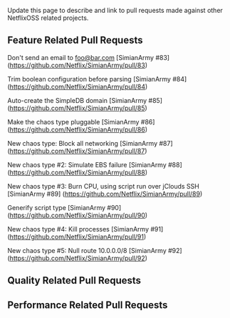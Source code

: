 Update this page to describe and link to pull requests made against other NetflixOSS related projects.

## Feature Related Pull Requests

Don't send an email to foo@bar.com
[SimianArmy #83] (https://github.com/Netflix/SimianArmy/pull/83)

Trim boolean configuration before parsing
[SimianArmy #84] (https://github.com/Netflix/SimianArmy/pull/84)

Auto-create the SimpleDB domain
[SimianArmy #85] (https://github.com/Netflix/SimianArmy/pull/85)

Make the chaos type pluggable
[SimianArmy #86] (https://github.com/Netflix/SimianArmy/pull/86)

New chaos type: Block all networking
[SimianArmy #87] (https://github.com/Netflix/SimianArmy/pull/87)

New chaos type #2: Simulate EBS failure
[SimianArmy #88] (https://github.com/Netflix/SimianArmy/pull/88)

New chaos type #3: Burn CPU, using script run over jClouds SSH
[SimianArmy #89] (https://github.com/Netflix/SimianArmy/pull/89)

Generify script type
[SimianArmy #90] (https://github.com/Netflix/SimianArmy/pull/90)

New chaos type #4: Kill processes
[SimianArmy #91] (https://github.com/Netflix/SimianArmy/pull/91)

New chaos type #5: Null route 10.0.0.0/8
[SimianArmy #92] (https://github.com/Netflix/SimianArmy/pull/92)

## Quality Related Pull Requests
## Performance Related Pull Requests
